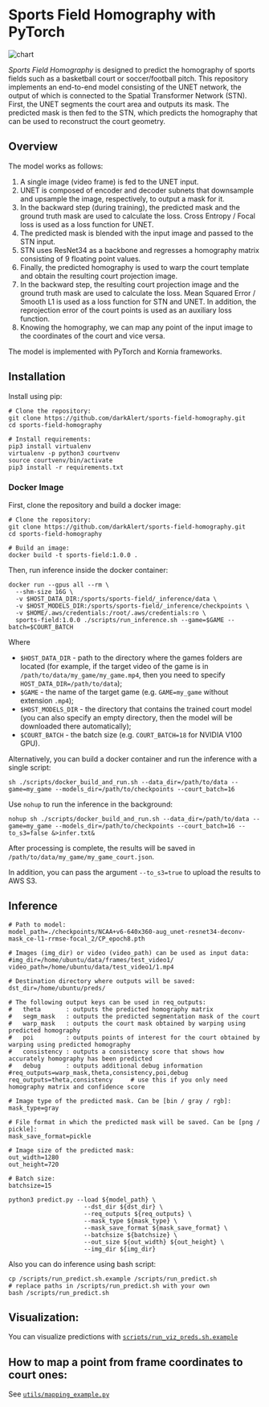 # Sports Field Homography with PyTorch

![chart](https://disk.yandex.ru/i/xXiqgO1Le5qFLA)

*Sports Field Homography* is designed to predict the homography of sports fields such as a basketball court or soccer/football pitch. This repository implements an end-to-end model consisting of the UNET network, the output of which is connected to the Spatial Transformer Network (STN). First, the UNET segments the court area and outputs its mask. The predicted mask is then fed to the STN, which predicts the homography that can be used to reconstruct the court geometry.

## Overview
The model works as follows:
1. A single image (video frame) is fed to the UNET input.
2. UNET is composed of encoder and decoder subnets that downsample and upsample the image, respectively, to output a mask for it.
3. In the backward step (during training), the predicted mask and the ground truth mask are used to calculate the loss. Cross Entropy / Focal loss is used as a loss function for UNET.
4. The predicted mask is blended with the input image and passed to the STN input.
5. STN uses ResNet34 as a backbone and regresses a homography matrix consisting of 9 floating point values.
6. Finally, the predicted homography is used to warp the court template and obtain the resulting court projection image.
7. In the backward step, the resulting court projection image and the ground truth mask are used to calculate the loss. Mean Squared Error / Smooth L1 is used as a loss function for STN and UNET. In addition, the reprojection error of the court points is used as an auxiliary loss function.
8. Knowing the homography, we can map any point of the input image to the coordinates of the court and vice versa.

The model is implemented with PyTorch and Kornia frameworks.


## Installation
Install using pip:
```
# Clone the repository:
git clone https://github.com/darkAlert/sports-field-homography.git
cd sports-field-homography

# Install requirements:
pip3 install virtualenv
virtualenv -p python3 courtvenv
source courtvenv/bin/activate
pip3 install -r requirements.txt
```

### Docker Image
First, clone the repository and build a docker image:
```
# Clone the repository:
git clone https://github.com/darkAlert/sports-field-homography.git
cd sports-field-homography

# Build an image:
docker build -t sports-field:1.0.0 .
```

Then, run inference inside the docker container:
```
docker run --gpus all --rm \
  --shm-size 16G \
  -v $HOST_DATA_DIR:/sports/sports-field/_inference/data \
  -v $HOST_MODELS_DIR:/sports/sports-field/_inference/checkpoints \
  -v $HOME/.aws/credentials:/root/.aws/credentials:ro \
  sports-field:1.0.0 ./scripts/run_inference.sh --game=$GAME --batch=$COURT_BATCH
```
Where 
- `$HOST_DATA_DIR` - path to the directory where the games folders are located (for example, if the target video of the game is in `/path/to/data/my_game/my_game.mp4`, then you need to specify `HOST_DATA_DIR=/path/to/data`);
- `$GAME` - the name of the target game (e.g. `GAME=my_game` without extension `.mp4`); 
- `$HOST_MODELS_DIR` - the directory that contains the trained court model (you can also specify an empty directory, then the model will be downloaded there automatically); 
- `$COURT_BATCH` - the batch size (e.g. `COURT_BATCH=18` for NVIDIA V100 GPU).

Alternatively, you can build a docker container and run the inference with a single script:
```
sh ./scripts/docker_build_and_run.sh --data_dir=/path/to/data --game=my_game --models_dir=/path/to/checkpoints --court_batch=16 
```

Use `nohup` to run the inference in the background:
```
nohup sh ./scripts/docker_build_and_run.sh --data_dir=/path/to/data --game=my_game --models_dir=/path/to/checkpoints --court_batch=16 --to_s3=false &>infer.txt&
```

After processing is complete, the results will be saved in `/path/to/data/my_game/my_game_court.json`.

In addition, you can pass the argument `--to_s3=true` to upload the results to AWS S3.

## Inference
```
# Path to model:
model_path=./checkpoints/NCAA+v6-640x360-aug_unet-resnet34-deconv-mask_ce-l1-rrmse-focal_2/CP_epoch8.pth

# Images (img_dir) or video (video_path) can be used as input data:
#img_dir=/home/ubuntu/data/frames/test_video1/
video_path=/home/ubuntu/data/test_video1/1.mp4

# Destination directory where outputs will be saved:
dst_dir=/home/ubuntu/preds/

# The following output keys can be used in req_outputs:
#   theta       : outputs the predicted homography matrix
#   segm_mask   : outputs the predicted segmentation mask of the court
#   warp_mask   : outputs the court mask obtained by warping using predicted homography
#   poi         : outputs points of interest for the court obtained by warping using predicted homography
#   consistency : outputs a consistency score that shows how accurately homography has been predicted
#   debug       : outputs additional debug information
#req_outputs=warp_mask,theta,consistency,poi,debug
req_outputs=theta,consistency     # use this if you only need homography matrix and confidence score

# Image type of the predicted mask. Can be [bin / gray / rgb]:
mask_type=gray

# File format in which the predicted mask will be saved. Can be [png / pickle]:
mask_save_format=pickle

# Image size of the predicted mask:
out_width=1280
out_height=720

# Batch size:
batchsize=15

python3 predict.py --load ${model_path} \
                     --dst_dir ${dst_dir} \
                     --req_outputs ${req_outputs} \
                     --mask_type ${mask_type} \
                     --mask_save_format ${mask_save_format} \
                     --batchsize ${batchsize} \
                     --out_size ${out_width} ${out_height} \
                     --img_dir ${img_dir}
```

Also you can do inference using bash script:
```
cp /scripts/run_predict.sh.example /scripts/run_predict.sh
# replace paths in /scripts/run_predict.sh with your own
bash /scripts/run_predict.sh
```

## Visualization:
You can visualize predictions with [`scripts/run_viz_preds.sh.example`](https://github.com/darkAlert/sports-field-homography/blob/master/scripts/run_viz_preds.sh.example)

## How to map a point from frame coordinates to court ones:
See [`utils/mapping_example.py`](https://github.com/darkAlert/sports-field-homography/blob/master/utils/mapping_example.py)
